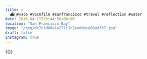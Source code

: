 ```yaml
---
title: >
  ⛴🌙#vsco #VSCOfilm #sanfrancisco #travel #reflection #water
date: 2016-04-11T23:44:56+00:00
location: "San Francisco Bay"
image: "/img/dc7c1d00a1a271c1c2ea0dace68ad337.jpg"
draft: false
instagram: true
---
```


{{<photo src="/img/dc7c1d00a1a271c1c2ea0dace68ad337.jpg">}}
